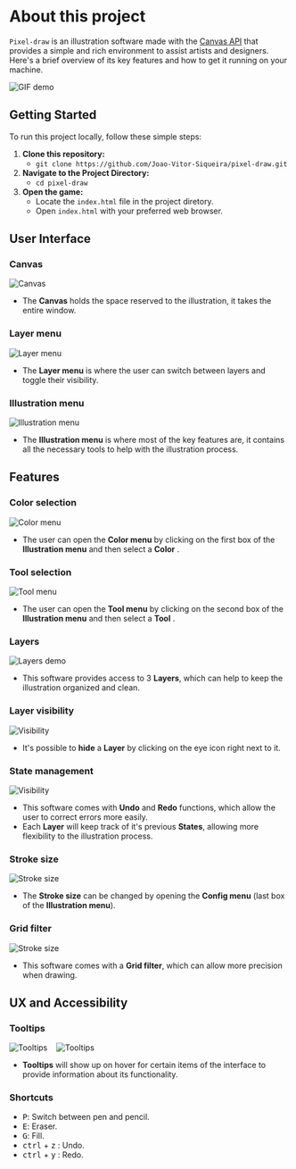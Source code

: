 # About this project

`Pixel-draw` is an illustration software made with the 	[Canvas API](https://developer.mozilla.org/en-US/docs/Web/API/Canvas_API) that provides a simple and rich environment to assist artists and designers. Here's a brief overview of its key features and how to get it running on your machine. 

![GIF demo](assets/gif/intro.gif)

## Getting Started

To run this project locally, follow these simple steps:

1. **Clone this repository:**
    - ```git clone https://github.com/Joao-Vitor-Siqueira/pixel-draw.git```
2. **Navigate to the Project Directory:**
    - ```cd pixel-draw```
3. **Open the game:**
    - Locate the `index.html` file in the project diretory.
    - Open `index.html` with your preferred web browser.
  
## User Interface
  
  ### Canvas
  
![Canvas](assets/png/ui1.png)

  - The **Canvas** holds the space reserved to the illustration, it takes the entire window. 
  
  ### Layer menu

![Layer menu](assets/png/ui2.png)
  
  - The **Layer menu** is where the user can switch between layers and toggle their visibility.

  ### Illustration menu

  ![Illustration menu](assets/png/ui3.png)
  - The **Illustration menu** is where most of the key features are, it contains all the necessary tools to help with the illustration process.


## Features

### Color selection
![Color menu](assets/png/ui4.png)
- The user can open the **Color menu** by clicking on the first box of the **Illustration menu** and then select a **Color** .

### Tool selection
![Tool menu](assets/png/ui5.png)
- The user can open the **Tool menu** by clicking on the second box of the **Illustration menu** and then select a **Tool** .

### Layers
![Layers demo](assets/gif/layers.gif)
- This software provides access to 3 **Layers**, which can help to keep the illustration organized and clean.

### Layer visibility
![Visibility](assets/gif/visibility.gif)
- It's possible to **hide** a **Layer** by clicking on the eye icon right next to it.

### State management
![Visibility](assets/gif/state.gif)
- This software comes with **Undo** and **Redo** functions, which allow the user to correct errors more easily.
- Each **Layer** will keep track of it's previous **States**, allowing more flexibility to the illustration process.

### Stroke size 
![Stroke size](assets/png/ui6.png)
- The **Stroke size** can be changed by opening the **Config menu**  (last box of the **Illustration menu**).

### Grid filter
![Stroke size](assets/png/ui7.png)
- This software comes with a **Grid filter**, which can allow more precision when drawing.

## UX and Accessibility

### Tooltips
![Tooltips](assets/png/ux1.png)&nbsp;&nbsp;&nbsp;&nbsp;![Tooltips](assets/png/ux2.png)

- **Tooltips** will show up on hover for certain items of the interface to provide information about its functionality.

### Shortcuts



- <kbd>P</kbd>:  Switch between pen and pencil.
- <kbd>E</kbd>:  Eraser.
- <kbd>G</kbd>:  Fill.
- <kbd>ctrl</kbd> + <kbd>z</kbd> :  Undo.
- <kbd>ctrl</kbd> + <kbd>y</kbd> :  Redo.





